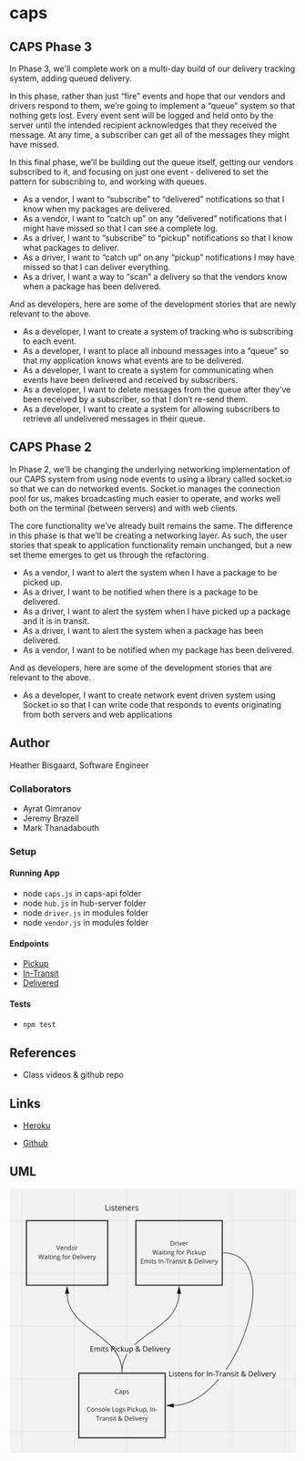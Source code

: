 # caps

## CAPS Phase 3

In Phase 3, we'll complete work on a multi-day build of our delivery tracking system, adding queued delivery.

In this phase, rather than just “fire” events and hope that our vendors and drivers respond to them, we’re going to implement a “queue” system so that nothing gets lost. Every event sent will be logged and held onto by the server until the intended recipient acknowledges that they received the message. At any time, a subscriber can get all of the messages they might have missed.

In this final phase, we’ll be building out the queue itself, getting our vendors subscribed to it, and focusing on just one event - delivered to set the pattern for subscribing to, and working with queues.

- As a vendor, I want to “subscribe” to “delivered” notifications so that I know when my packages are delivered.
- As a vendor, I want to “catch up” on any “delivered” notifications that I might have missed so that I can see a complete log.
- As a driver, I want to “subscribe” to “pickup” notifications so that I know what packages to deliver.
- As a driver, I want to “catch up” on any “pickup” notifications I may have missed so that I can deliver everything.
- As a driver, I want a way to “scan” a delivery so that the vendors know when a package has been delivered.

And as developers, here are some of the development stories that are newly relevant to the above.

- As a developer, I want to create a system of tracking who is subscribing to each event.
- As a developer, I want to place all inbound messages into a “queue” so that my application knows what events are to be delivered.
- As a developer, I want to create a system for communicating when events have been delivered and received by subscribers.
- As a developer, I want to delete messages from the queue after they’ve been received by a subscriber, so that I don’t re-send them.
- As a developer, I want to create a system for allowing subscribers to retrieve all undelivered messages in their queue.

## CAPS Phase 2

In Phase 2, we’ll be changing the underlying networking implementation of our CAPS system from using node events to using a library called socket.io so that we can do networked events. Socket.io manages the connection pool for us, makes broadcasting much easier to operate, and works well both on the terminal (between servers) and with web clients.

The core functionality we’ve already built remains the same. The difference in this phase is that we’ll be creating a networking layer. As such, the user stories that speak to application functionality remain unchanged, but a new set theme emerges to get us through the refactoring.

- As a vendor, I want to alert the system when I have a package to be picked up.
- As a driver, I want to be notified when there is a package to be delivered.
- As a driver, I want to alert the system when I have picked up a package and it is in transit.
- As a driver, I want to alert the system when a package has been delivered.
- As a vendor, I want to be notified when my package has been delivered.

And as developers, here are some of the development stories that are relevant to the above.

- As a developer, I want to create network event driven system using Socket.io so that I can write code that responds to events originating from both servers and web applications

## Author

Heather Bisgaard, Software Engineer

### Collaborators

- Ayrat Gimranov
- Jeremy Brazell
- Mark Thanadabouth

### Setup

#### Running App

- node `caps.js` in caps-api folder
- node `hub.js` in hub-server folder
- node `driver.js` in modules folder
- node `vendor.js` in modules folder

#### Endpoints

- [Pickup](http://localhost:3001/pickup)
- [In-Transit](http://localhost:3001/in-transit)
- [Delivered](http://localhost:3001/delivered)

#### Tests

- `npm test`

## References

- Class videos & github repo

## Links

- [Heroku](https://caps-biz.herokuapp.com/)

- [Github](https://github.com/vbchomp/caps)

## UML

![Lab 11](/img/lab11_UML.png)
